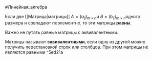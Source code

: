 #Линейная_алгебра 

Если две [[Матрица|матрицы]] $A=(a_{ij}​)_{m×n}$​ и $B=(b_{ij}​)_{m×n​}$ одного размера и совпадают поэлементно, то эти матрицы **равны**.

Важно не путать равные матрицы с эквивалентными.

Матрицы называют **эквивалентными**, если одну из другой можно получить перестановкой строк или столбцов. При этом матрицы не являются равными ^5ed21a